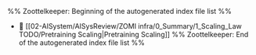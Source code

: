 %% Zoottelkeeper: Beginning of the autogenerated index file list  %%
- 📄 [[02-AISystem/AISysReview/ZOMI infra/0_Summary/1_Scaling_Law TODO/Pretraining Scaling|Pretraining Scaling]]
%% Zoottelkeeper: End of the autogenerated index file list  %%

